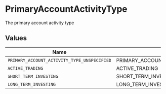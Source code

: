 # PrimaryAccountActivityType

The primary account activity type


## Values

| Name                                        | Value                                       |
| ------------------------------------------- | ------------------------------------------- |
| `PRIMARY_ACCOUNT_ACTIVITY_TYPE_UNSPECIFIED` | PRIMARY_ACCOUNT_ACTIVITY_TYPE_UNSPECIFIED   |
| `ACTIVE_TRADING`                            | ACTIVE_TRADING                              |
| `SHORT_TERM_INVESTING`                      | SHORT_TERM_INVESTING                        |
| `LONG_TERM_INVESTING`                       | LONG_TERM_INVESTING                         |